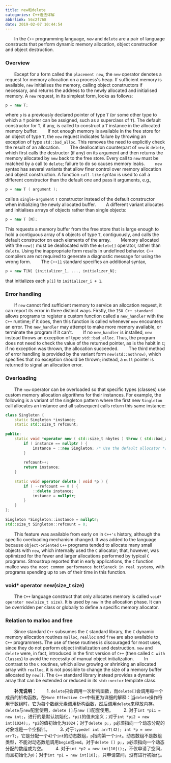 ```yaml
---
title: new和delete
categories: C++语法详解
abbrlink: 56c2f768
date: 2019-02-07 10:44:54
---
```

&emsp;&emsp;In the `C++` programming language, `new` and `delete` are a pair of language constructs that perform dynamic memory allocation, object construction and object destruction.<!--more-->

### Overview

&emsp;&emsp;Except for a form called the `placement new`, the `new` operator denotes a request for memory allocation on a process's heap. If sufficient memory is available, `new` initialises the memory, calling object constructors if necessary, and returns the address to the newly allocated and initialised memory. A `new` request, in its simplest form, looks as follows:

``` cpp
p = new T;
```

where `p` is a previously declared pointer of type `T` (or some other type to which a `T` pointer can be assigned, such as a superclass of `T`). The default constructor for `T`, if any, is called to construct a `T` instance in the allocated memory buffer.
&emsp;&emsp;If not enough memory is available in the free store for an object of type `T`, the `new` request indicates failure by throwing an exception of type `std::bad_alloc`. This removes the need to explicitly check the result of an allocation.
&emsp;&emsp;The deallocation counterpart of `new` is `delete`, which first calls the destructor (if any) on its argument and then returns the memory allocated by `new` back to the free store. Every call to `new` must be matched by a call to `delete`; failure to do so causes memory leaks.
&emsp;&emsp;`new` syntax has several variants that allow finer control over memory allocation and object construction. A function `call-like` syntax is used to call a different constructor than the default one and pass it arguments, e.g.,

``` cpp
p = new T ( argument );
```

calls a `single-argument` `T` constructor instead of the default constructor when initializing the newly allocated buffer.
&emsp;&emsp;A different variant allocates and initialises arrays of objects rather than single objects:

``` cpp
p = new T [N];
```

This requests a memory buffer from the free store that is large enough to hold a contiguous array of `N` objects of type `T`, contiguously, and calls the default constructor on each elements of the array.
&emsp;&emsp;Memory allocated with the `new[]` must be deallocated with the `delete[]` operator, rather than `delete`. Using the inappropriate form results in undefined behavior. `C++` compilers are not required to generate a diagnostic message for using the wrong form.
&emsp;&emsp;The `C++11` standard specifies an additional syntax,

``` cpp
p = new T[N] {initializer_1, ..., initializer_N};
```

that initializes each `p[i]` to `initializer_i + 1`.

### Error handling

&emsp;&emsp;If `new` cannot find sufficient memory to service an allocation request, it can report its error in three distinct ways. Firstly, the `ISO C++ standard` allows programs to register a custom function called a `new_handler` with the `C++` runtime; if it does, then this function is called whenever `new` encounters an error. The `new_handler` may attempt to make more memory available, or terminate the program if it can't.
&emsp;&emsp;If no `new_handler` is installed, `new` instead throws an exception of type `std::bad_alloc`. Thus, the program does not need to check the value of the returned pointer, as is the habit in `C`; if no exception was thrown, the allocation succeeded.
&emsp;&emsp;The third method of error handling is provided by the variant form `new(std::nothrow)`, which specifies that no exception should be thrown; instead, a `null` pointer is returned to signal an allocation error.

### Overloading

&emsp;&emsp;The `new` operator can be overloaded so that specific types (classes) use custom memory allocation algorithms for their instances. For example, the following is a variant of the singleton pattern where the first new `Singleton` call allocates an instance and all subsequent calls return this same instance:

``` cpp
class Singleton {
    static Singleton *instance;
    static std::size_t refcount;
​
public:
    static void *operator new ( std::size_t nbytes ) throw ( std::bad_alloc ) {
        if ( instance == nullptr ) {
            instance = ::new Singleton; /* Use the default allocator */
        }
​
        refcount++;
        return instance;
    }
​
    static void operator delete ( void *p ) {
        if ( --refcount == 0 ) {
            ::delete instance;
            instance = nullptr;
        }
    }
};
​
Singleton *Singleton::instance = nullptr;
std::size_t Singleton::refcount = 0;
```

&emsp;&emsp;This feature was available from early on in `C++'s` history, although the specific overloading mechanism changed. It was added to the language because `object-oriented` `C++` programs tended to allocate many small objects with `new`, which internally used the `C` allocator; that, however, was optimized for the fewer and larger allocations performed by typical `C` programs. Stroustrup reported that in early applications, the `C` function malloc was `the most common performance bottleneck in real systems`, with programs spending up to `50%` of their time in this function.

### void* operator new(size_t size)

&emsp;&emsp;The `C++` language construct that only allocates memory is called `void* operator new(size_t size)`. It is used by `new` in the allocation phase. It can be overridden per class or globally to define a specific memory allocator.

### Relation to malloc and free

&emsp;&emsp;Since standard `C++` subsumes the `C` standard library, the `C` dynamic memory allocation routines `malloc`, `realloc` and `free` are also available to `C++` programmers. The use of these routines is discouraged for most uses, since they do not perform object initialization and destruction. `new` and `delete` were, in fact, introduced in the first version of `C++` (then called `C with Classes`) to avoid the necessity of manual object initialization.
&emsp;&emsp;In contrast to the `C` routines, which allow growing or shrinking an allocated array with `realloc`, it is not possible to change the size of a memory buffer allocated by `new[]`. The `C++` standard library instead provides a dynamic array that can be extended or reduced in its `std::vector` template class.

&emsp;&emsp;**补充说明**：
&emsp;&emsp;1. `delete`只会调用一次析构函数，而`delete[]`会调用每一个成员的析构函数。在`More Effective C++`中有更为详细的解释：当`delete`操作符用于数组时，它为每个数组元素调用析构函数，然后调用`delete`来释放内存。`delete`与`new`配套使用，`delete []`与`new []`配套使用。
&emsp;&emsp;2. 对于`int *pi1 = new int;`，进行的是默认初始化，`*pi1`的值未定义；对于`int *pi2 = new int(1024);`，`*p2`的值初始化为`1024`；对于`delete p;`，`p`必须指向一个动态分配的对象或是一个空指针。
&emsp;&emsp;3. 对于`typedef int arrT[42]; int *p = new arrT;`，它是分配一个`42`个`int`的动态数组，`p`指向第一个`int`。动态数组不是数组类型，不能对动态数组调用`begin`或`end`。对于`delete [] p;`，`p`必须指向一个动态分配的数组或为空。
&emsp;&emsp;4. 对于`int *p2 = new int[10]();`，不仅申请了空间，而且初始化为`0`；对于`int *p1 = new int[10];`，只申请空间，没有进行初始化。